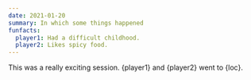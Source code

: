 ```yaml
---
date: 2021-01-20
summary: In which some things happened
funfacts:
  player1: Had a difficult childhood.
  player2: Likes spicy food.
---
```


This was a really exciting session. {player1} and {player2} went to {loc}.
